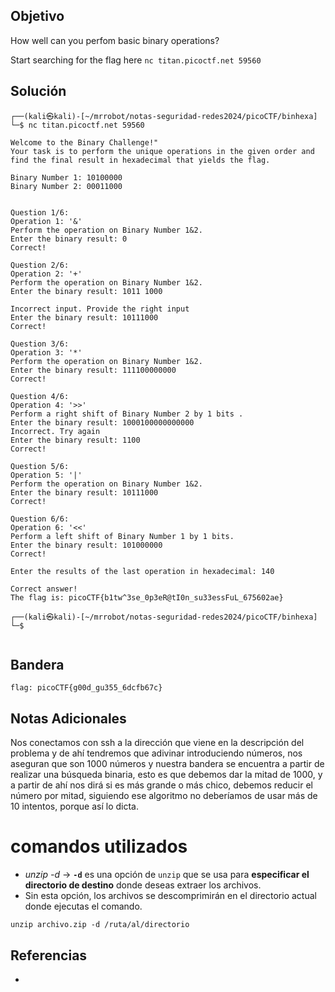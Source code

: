## Objetivo

How well can you perfom basic binary operations?

Start searching for the flag here `nc titan.picoctf.net 59560`
## Solución
```shell
┌──(kali㉿kali)-[~/mrrobot/notas-seguridad-redes2024/picoCTF/binhexa]
└─$ nc titan.picoctf.net 59560

Welcome to the Binary Challenge!"
Your task is to perform the unique operations in the given order and find the final result in hexadecimal that yields the flag.

Binary Number 1: 10100000
Binary Number 2: 00011000


Question 1/6:
Operation 1: '&'
Perform the operation on Binary Number 1&2.
Enter the binary result: 0
Correct!

Question 2/6:
Operation 2: '+'
Perform the operation on Binary Number 1&2.
Enter the binary result: 1011 1000

Incorrect input. Provide the right input
Enter the binary result: 10111000         
Correct!

Question 3/6:
Operation 3: '*'
Perform the operation on Binary Number 1&2.
Enter the binary result: 111100000000
Correct!

Question 4/6:
Operation 4: '>>'
Perform a right shift of Binary Number 2 by 1 bits .
Enter the binary result: 1000100000000000
Incorrect. Try again
Enter the binary result: 1100
Correct!

Question 5/6:
Operation 5: '|'
Perform the operation on Binary Number 1&2.
Enter the binary result: 10111000
Correct!

Question 6/6:
Operation 6: '<<'
Perform a left shift of Binary Number 1 by 1 bits.
Enter the binary result: 101000000
Correct!

Enter the results of the last operation in hexadecimal: 140

Correct answer!
The flag is: picoCTF{b1tw^3se_0p3eR@tI0n_su33essFuL_675602ae}
                                                                                                                             
┌──(kali㉿kali)-[~/mrrobot/notas-seguridad-redes2024/picoCTF/binhexa]
└─$ 


```


## Bandera
```shell
flag: picoCTF{g00d_gu355_6dcfb67c}
```
## Notas Adicionales
Nos conectamos con ssh a la dirección que viene en la descripción del problema y de ahí tendremos que adivinar introduciendo números, nos aseguran que son 1000 números y nuestra bandera se encuentra a partir de realizar una búsqueda binaria, esto es que debemos dar la mitad de 1000, y a partir de ahí nos dirá si es más grande o más chico, debemos reducir el número por mitad, siguiendo ese algoritmo no deberíamos de usar más de 10 intentos, porque así lo dicta.
# comandos utilizados
- _unzip -d_ -> **`-d`** es una opción de `unzip` que se usa para **especificar el directorio de destino** donde deseas extraer los archivos.
- Sin esta opción, los archivos se descomprimirán en el directorio actual donde ejecutas el comando.
```shell
unzip archivo.zip -d /ruta/al/directorio		
```

## Referencias
- 